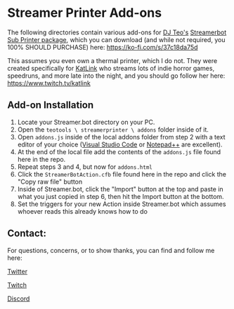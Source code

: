 # Streamer Printer Add-ons

The following directories contain various add-ons for [DJ Teo's](https://www.twitch.tv/dj_teo) [Streamerbot Sub Printer package](https://ko-fi.com/s/37c18da75d), which you can download (and while not required, you 100% SHOULD PURCHASE) here: https://ko-fi.com/s/37c18da75d

This assumes you even own a thermal printer, which I do not. They were created specifically for [KatLink](https://www.twitch.tv/katlink) who streams lots of indie horror games, speedruns, and more late into the night, and you should go follow her here: https://www.twitch.tv/katlink

## Add-on Installation
1. Locate your Streamer.bot directory on your PC.
2. Open the `teotools \ streamerprinter \ addons` folder inside of it.
3. Open `addons.js` inside of the local addons folder from step 2 with a text editor of your choice ([Visual Studio Code](https://code.visualstudio.com/) or [Notepad++](https://notepad-plus-plus.org/) are excellent).
4. At the end of the local file add the contents of the `addons.js` file found here in the repo.
5. Repeat steps 3 and 4, but now for `addons.html`
6. Click the `StreamerBotAction.cfb` file found here in the repo and click the "Copy raw file" button
7. Inside of Streamer.bot, click the "Import" button at the top and paste in what you just copied in step 6, then hit the Import button at the bottom.
8. Set the triggers for your new Action inside Streamer.bot which assumes whoever reads this already knows how to do

## Contact:
For questions, concerns, or to show thanks, you can find and follow me here:

[Twitter](https://twitter.com/carefreeb0mb)

[Twitch](https://www.twitch.tv/carefreebomb)

[Discord](https://discord.gg/0X84YV4Sn1v0wyUa)